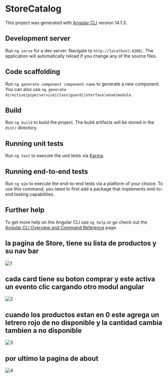 # StoreCatalog

This project was generated with [Angular CLI](https://github.com/angular/angular-cli) version 14.1.3.

## Development server

Run `ng serve` for a dev server. Navigate to `http://localhost:4200/`. The application will automatically reload if you change any of the source files.

## Code scaffolding

Run `ng generate component component-name` to generate a new component. You can also use `ng generate directive|pipe|service|class|guard|interface|enum|module`.

## Build

Run `ng build` to build the project. The build artifacts will be stored in the `dist/` directory.

## Running unit tests

Run `ng test` to execute the unit tests via [Karma](https://karma-runner.github.io).

## Running end-to-end tests

Run `ng e2e` to execute the end-to-end tests via a platform of your choice. To use this command, you need to first add a package that implements end-to-end testing capabilities.

## Further help

To get more help on the Angular CLI use `ng help` or go check out the [Angular CLI Overview and Command Reference](https://angular.io/cli) page.

## la pagina de Store, tiene su lista de productos y su nav bar 
![1](https://user-images.githubusercontent.com/43868710/186527685-c968a441-bb37-446d-81a9-24dccc681f6b.png)

## cada card tiene su boton comprar y este activa un evento clic cargando otro modul angular
![2](https://user-images.githubusercontent.com/43868710/186527863-3e3784bc-5563-4de2-926a-453bac81405f.png)

## cuando los productos estan en 0  este agrega un letrero rojo de no disponible y la cantidad cambia tambien a no disponible
![3](https://user-images.githubusercontent.com/43868710/186528121-f135376c-3a3b-4bec-a574-8ef0370bb425.png)

## por ultimo la pagina de about 
![4](https://user-images.githubusercontent.com/43868710/186528161-dca05d85-9cd9-4b66-99be-57e4a50622a3.png)


